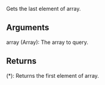 Gets the last element of array.


## Arguments
array (Array): The array to query.


## Returns
(*): Returns the first element of array.
